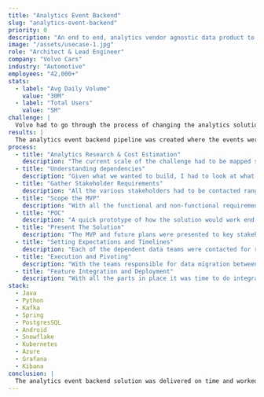 ```yaml
---
title: "Analytics Event Backend"
slug: "analytics-event-backend"
priority: 0
description: "An end to end, analytics vendor agnostic data product to ingest analytics events from the clients to Snowflake. Enabling the possiblity for cross-platform tracking"
image: "/assets/usecase-1.jpg"
role: "Architect & Lead Engineer"
company: "Volvo Cars"
industry: "Automotive"
employees: "42,000+"
stats:
  - label: "Avg Daily Volume"
    value: "30M"
  - label: "Total Users"
    value: "5M"
challenge: |
  Volvo had to go through the process of changing the analytics solution provider for the App twice, once for the analytics vendor solution not being GDPR compliant. While the current solution did not allow for any cross platform tracking due to the inability to send any personal data of the user that would allow the aggregation of data. We also did not have the analytics data in any centralised place for any advanced custom analysis, agnostic of the analytics tooling. The over reliance of using the analytics providers tool in the pipeline meant that the cost of switching was too high due to difference in how data was collected and processed by each of the vendors. Also, there was not control of how the data was collected, how much was collected etc. The current analytics solution also did not meet the data requirements we had within the company of having the events of all data products within a data warehouse for later use.
results: |
  The analytics event backend pipeline was created where the events were collected by our own mobile client, sent to our own backend servers via our gateway. The events were then sent to a Kafka queue. A second backend service then took the events form the queue, batched it and sent it to the Azure container. A scheduled job then migrated the data to Snowflake. Amplitude the new analytics tooling provider then imported the data from Snowflake. The solution successfully moved the dependency of the third party to the end of the pipeline reducing the dependency on the vendor and allowing full control of the data that we collected and processed. Having all the data in a centralised place with essential personal information meant we could do cross platform tracking at the Snowflake level.
process:
  - title: "Analytics Research & Cost Estimation"
    description: "The current scale of the challenge had to be mapped so I looked into the various metrics of the previous analytics tooling trying to understand user behaviour like avg session length, total sessions per day, avg engagement time, daily user count, peak user count, users growth, event growth, etc. The intention being to figure out what would be the load on the backends, how often the client would have to send requests and what would be the cost in a few years.  This study gave us a good base for what protocols and technologies we could use."
  - title: "Understanding dependencies"
    description: "Given what we wanted to build, I had to look at what existing technologies and teams were within the organisation that could support and enable us to complete the solution. There had to be special consideration to reuse any of the existing technologies and not add cost unnecessary cost where possible."
  - title: "Gather Stakeholder Requirements"
    description: "All the various stakeholders had to be contacted ranging from data producers, data consumers, infra teams, data teams, analytics teams, project managers, product owners to understand what were the requirements and expectations of each of the functions. "
  - title: "Scope the MVP"
    description: "With all the functional and non-functional requirements in place it was time to move on to the scoping the features of the MVP so that the desired deadlines could be met and features could be tied to phased rollouts. This was also a perfect time to go back and validate the protocols and technology selection. An initial draft of the solution with presentations and documentations were done."
  - title: "POC"
    description: "A quick prototype of how the solution would work end to end was made to validate the complete solution to be ready for presenting to tech savvy stakeholders"
  - title: "Present The Solution"
    description: "The MVP and future plans were presented to key stakeholders and team members to discuss the details and iron out any outstanding requirements and uncertainties. This was done iteratively to make sure every one was on the same page before the execution of the project."
  - title: "Setting Expectations and Timelines"
    description: "Each of the dependent data teams were contacted for resources and the timelines were agreed upon, the expectations and timelines were then communicated with all stakeholders"
  - title: "Execution and Pivoting"
    description: "With the teams responsible for data migration between Azure Data Lake and Snowflake, it was time to implement the rest of the pipeline. During the testing it was found that one of the solutions we relied on to read from the Kafka queue had a bottleneck and would not work for our solution. We had to pivot to making our own solution."
  - title: "Feature Integration and Deployment"
    description: "With all the parts in place it was time to do integration tests and end to end tests to test the pipeline.Once the features were validated the feature was enabled and the analytics events were rolled out incrementally"
stack:
  - Java
  - Python
  - Kafka
  - Spring
  - PostgresSQL
  - Android
  - Snowflake
  - Kubernetes
  - Azure
  - Grafana
  - Kibana
conclusion: |
  The analytics event backend solution was delivered on time and worked without any hiccups, all involved stakeholders were content with the outcome. The solution now makes the app analytics very robust and compliant. We have full control of the analytics data and can decide what we want to do with it. The option of having the analytics events in the Datawarehouse and Snowflake opens up endless possibility when it comes to user analytics and cross-platform tracking.
---
```

